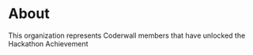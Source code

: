 About
=====

This organization represents Coderwall members that have unlocked the Hackathon Achievement  